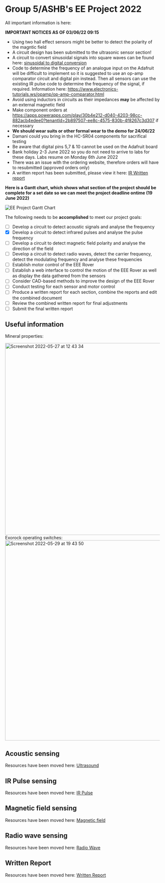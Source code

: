 # Group 5/ASHB's EE Project 2022 

All important information is here:

**IMPORTANT NOTICES AS OF 03/06/22 09:15**
- Using two hall effect sensors might be better to detect the polarity of the magntic field
- A circuit design has been submitted to the ultrasonic sensor section!
- A circuit to convert sinusoidal signals into square waves can be found here: [sinusoidal to digital conversion](https://github.com/shekratul10/EEProject/blob/main/Sensor/Sinusoidal%20to%20digital%20conversion.md)
- Code to determine the frequency of an analogue input on the Adafruit will be difficult to implement so it is suggested to use an op-amp comparator circuit and digital pin instead. Then all sensors can use the existing IR pulse code to determine the frequency of the signal, if required. Information here: https://www.electronics-tutorials.ws/opamp/op-amp-comparator.html 
- Avoid using inductors in circuits as their impedances **may** be affected by an external magnetic field
- Make component orders at https://apps.powerapps.com/play/30b4e212-d040-4203-98cc-882acb4edee0?tenantId=2b897507-ee8c-4575-830b-4f8267c3d307 if necessary
- **We should wear suits or other formal wear to the demo for 24/06/22**
- Damani could you bring in the HC-SR04 components for sacrifical testing
- Be aware that digital pins 5,7 & 10 cannot be used on the Adafruit board
- Bank holiday 2-3 June 2022 so you do not need to arrive to labs for these days. Labs resume on Monday 6th June 2022
- There was an issue with the ordering website, therefore orders will have to resubmitted (approved orders only)
- A written report has been submitted, please view it here: [IR Written report](https://github.com/shekratul10/EEProject/blob/main/Written%20report/IR%20sensing%20written%20report.docx)

**Here is a Gantt chart, which shows what section of the project should be complete for a set date so we can meet the project deadline ontime (19 June 2022)**

![EE Project Gantt Chart](https://user-images.githubusercontent.com/106095203/170874786-cc7f64eb-d050-46ae-aa13-25eecf843db8.png)

The following needs to be **accomplished** to meet our project goals:
- [ ] Develop a circuit to detect acoustic signals and analyse the frequency
- [x] Develop a circuit to detect infrared pulses and analyse the pulse frequency
- [ ] Develop a circuit to detect magnetic field polarity and analyse the direction of the field
- [ ] Develop a circuit to detect radio waves, detect the carrier frequency, detect the modulating frequency and analyse these frequencies
- [ ] Establish motor control of the EEE Rover
- [ ] Establish a web interface to control the motion of the EEE Rover as well as display the data gathered from the sensors
- [ ] Consider CAD-based methods to improve the design of the EEE Rover
- [ ] Conduct testing for each sensor and motor control
- [ ] Produce a written report for each section, combine the reports and edit the combined document
- [ ] Review the combined written report for final adjustments
- [ ] Submit the final written report

## Useful information
Mineral properties:

<img width="623" alt="Screenshot 2022-05-27 at 12 43 34" src="https://user-images.githubusercontent.com/106095203/170692913-9280b7b0-e76c-451f-a7b8-0ea30aa6a381.png">
Exorock operating switches:

<img width="650" alt="Screenshot 2022-05-29 at 19 43 50" src="https://user-images.githubusercontent.com/106095203/170886613-d42fbb28-ed0c-472e-93cb-3d7952c586f6.png">

## Acoustic sensing
Resources have been moved here: [Ultrasound](https://github.com/shekratul10/EEProject/tree/main/Sensor/Ultrasound)
## IR Pulse sensing
Resources have been moved here: [IR Pulse](https://github.com/shekratul10/EEProject/tree/main/Sensor/IR%20Pulse)
## Magnetic field sensing
Resources have been moved here: [Magnetic field](https://github.com/shekratul10/EEProject/tree/main/Sensor/Magnetic%20field)
## Radio wave sensing
Resources have been moved here: [Radio Wave](https://github.com/shekratul10/EEProject/tree/main/Sensor/Radio%20Wave)
## Written Report
Resources have been moved here: [Written Report](https://github.com/shekratul10/EEProject/tree/main/Written%20report)
